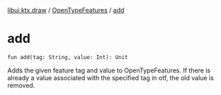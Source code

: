 [libui.ktx.draw](../index.md) / [OpenTypeFeatures](index.md) / [add](./add.md)

# add

`fun add(tag: String, value: Int): Unit`

Adds the given feature tag and value to OpenTypeFeatures. If there is already a value
associated with the specified tag in otf, the old value is removed.

